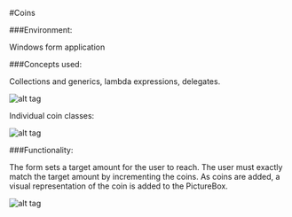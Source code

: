 #Coins

###Environment:

Windows form application

###Concepts used:

Collections and generics, lambda expressions, delegates.

![alt tag](https://raw.github.com/andrewjhinger/Coins/master/coinscode.JPG)

Individual coin classes:

![alt tag](https://raw.github.com/andrewjhinger/Coins/master/coinscode2.JPG)

###Functionality:

The form sets a target amount for the user to reach. The user must exactly match the target amount by incrementing the coins. As coins are added, a visual representation of the coin is added to the PictureBox.

![alt tag](https://raw.github.com/andrewjhinger/Coins/master/coinsform.JPG)
